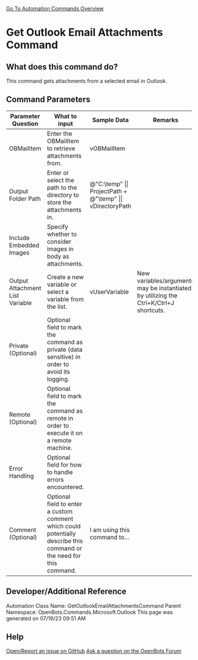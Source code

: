 <!--TITLE: Get Outlook Email Attachments Command -->
<!-- SUBTITLE: a command in the Microsoft Commands\Outlook group. -->
[Go To Automation Commands Overview](/automation-commands)


# Get Outlook Email Attachments Command


## What does this command do?
This command gets attachments from a selected email in Outlook.


## Command Parameters
| Parameter Question   	| What to input  	|  Sample Data 	| Remarks  	|
| ---                    | ---               | ---           | ---       |
|OBMailItem|Enter the OBMailItem to retrieve attachments from.|vOBMailItem||
|Output Folder Path|Enter or select the path to the directory to store the attachments in.|@"C:\temp" \|\| ProjectPath + @"\temp" \|\| vDirectoryPath||
|Include Embedded Images|Specify whether to consider images in body as attachments.|||
|Output Attachment List Variable|Create a new variable or select a variable from the list.|vUserVariable|New variables/arguments may be instantiated by utilizing the Ctrl+K/Ctrl+J shortcuts.|
|Private (Optional)|Optional field to mark the command as private (data sensitive) in order to avoid its logging.|||
|Remote (Optional)|Optional field to mark the command as remote in order to execute it on a remote machine.|||
|Error Handling|Optional field for how to handle errors encountered.|||
|Comment (Optional)|Optional field to enter a custom comment which could potentially describe this command or the need for this command.|I am using this command to...||


## Developer/Additional Reference
Automation Class Name: GetOutlookEmailAttachmentsCommand
Parent Namespace: OpenBots.Commands.Microsoft.Outlook
This page was generated on 07/19/23 09:51 AM


## Help
[Open/Report an issue on GitHub](https://github.com/OpenBotsAI/OpenBots.Studio/issues/new)
[Ask a question on the OpenBots Forum](https://openbots.ai/forums/)
